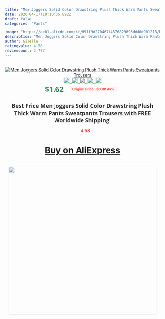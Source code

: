 ```yaml
---
title: "Men Joggers Solid Color Drawstring Plush Thick Warm Pants Sweatpants Trousers"
date: 2020-04-17T10:10:36.892Z
draft: false
categories: "Pants"

image: "https://ae01.alicdn.com/kf/H91f9d270467b4376829693ddd8d90121B/Men-Joggers-Solid-Color-Drawstring-Plush-Thick-Warm-Pants-Sweatpants-Trousers.jpg"
description: "Men Joggers Solid Color Drawstring Plush Thick Warm Pants Sweatpants Trousers"
author: Giselle
ratingvalue: 4.58
reviewcount: 2.777
---
```

<br>
<div style="text-align: center;">
<a href="https://s.click.aliexpress.com/e/_9h7OpB" target="_blank" rel="nofollow noopener noreferrer"><img alt="Men Joggers Solid Color Drawstring Plush Thick Warm Pants Sweatpants Trousers" class="magnifier-image" src="https://ae01.alicdn.com/kf/H91f9d270467b4376829693ddd8d90121B/Men-Joggers-Solid-Color-Drawstring-Plush-Thick-Warm-Pants-Sweatpants-Trousers.jpg_640x640.jpg">
<br>
<img style="border:1px solid salmon" src="https://ae01.alicdn.com/kf/H91f9d270467b4376829693ddd8d90121B/Men-Joggers-Solid-Color-Drawstring-Plush-Thick-Warm-Pants-Sweatpants-Trousers.jpg_120x120.jpg">&nbsp;&nbsp;<img style="border:1px solid salmon" src="https://ae01.alicdn.com/kf/Hddbb797923304455b1f5a364044b428bM/Men-Joggers-Solid-Color-Drawstring-Plush-Thick-Warm-Pants-Sweatpants-Trousers.jpg_120x120.jpg">&nbsp;&nbsp;<img style="border:1px solid salmon" src="https://ae01.alicdn.com/kf/Ha7e31fd96497451b9eb143bcc02b8c4fS/Men-Joggers-Solid-Color-Drawstring-Plush-Thick-Warm-Pants-Sweatpants-Trousers.jpg_120x120.jpg">&nbsp;&nbsp;<img style="border:1px solid salmon" src="https://ae01.alicdn.com/kf/Hbb6eb693cfca4537967bc22e0fc2b917N/Men-Joggers-Solid-Color-Drawstring-Plush-Thick-Warm-Pants-Sweatpants-Trousers.jpg_120x120.jpg">&nbsp;&nbsp;<img style="border:1px solid salmon" src="https://ae01.alicdn.com/kf/H315d24b601e64e0da6713c6874de0c049/Men-Joggers-Solid-Color-Drawstring-Plush-Thick-Warm-Pants-Sweatpants-Trousers.jpg_120x120.jpg"></a></div><br0>
<div style="text-align: center;"><span style="background-color: white; border: 0px; box-sizing: border-box; color: seagreen; display: inline-block; font-family: &quot;open sans&quot; , &quot;arial&quot; , &quot;helvetica&quot; , sans-serif , &quot;heiti&quot;; font-size: 24px; font-stretch: inherit; font-weight: 700; line-height: inherit; margin: 0px 10px 0px 0px; padding: 0px; vertical-align: middle;">$1.62 </span>
<span style="background: rgb(255 , 241 , 241); border-radius: 3px; border: 0px; box-sizing: border-box; color: #ff4747; display: inline-block; font-family: inherit; font-size: 12px; font-stretch: inherit; font-style: inherit; font-variant: inherit; font-weight: 600; line-height: inherit; margin: 0px; padding: 2px 5px; transform: scale(0.9); vertical-align: middle;">Original Price : <b style="text-decoration: line-through;">$3.00 </b> 46%&nbsp;&nbsp;</span></div>
<h1 style="color: #333333; display: inline-block; font-family: &quot;open sans&quot; , &quot;arial&quot; , &quot;helvetica&quot; , sans-serif , &quot;heiti&quot;; font-size: 18px; font-stretch: inherit; font-weight: 700; text-align: center;">Best Price Men Joggers Solid Color Drawstring Plush Thick Warm Pants Sweatpants Trousers with FREE Worldwide Shipping!</h1>
<div style="color: #ff4747; text-align: center;">
<img src="https://4.bp.blogspot.com/-M0ZcTcb-5uY/XleCXlxnR4I/AAAAAAAAAEc/OrjgMkXV1oMQFaCRZj5HQwOCBcu3w1FegCPcBGAYYCw/s1600/star.png" style="height: 15px;">&nbsp;<b>4.58</b></div>
<div class="button_cont" align="center"><a class="buynow_a" href="https://s.click.aliexpress.com/e/_9h7OpB" target="_blank" rel="nofollow noopener noreferrer"><H1>Buy on AliExpress</H1></a></div><br>
<div class="separator" style="clear: both; text-align: center;">
<img src="https://lh3.googleusercontent.com/-pTy5HemUv9M/XlePHvY0dAI/AAAAAAAAAE4/0nX5iRUoIWY8eMW9Dpxeirr157OZliDIgCLcBGAsYHQ/s1600/badge.gif" width="480">
</div>
